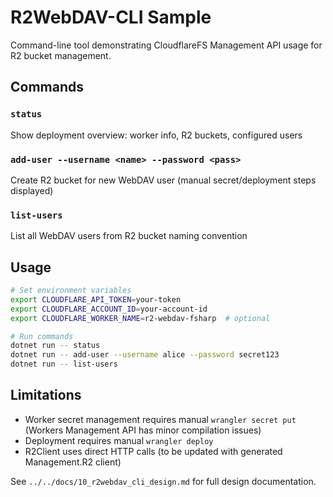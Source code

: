 # R2WebDAV-CLI Sample

Command-line tool demonstrating CloudflareFS Management API usage for R2 bucket management.

## Commands

### `status`
Show deployment overview: worker info, R2 buckets, configured users

### `add-user --username <name> --password <pass>`
Create R2 bucket for new WebDAV user (manual secret/deployment steps displayed)

### `list-users`
List all WebDAV users from R2 bucket naming convention

## Usage

```bash
# Set environment variables
export CLOUDFLARE_API_TOKEN=your-token
export CLOUDFLARE_ACCOUNT_ID=your-account-id
export CLOUDFLARE_WORKER_NAME=r2-webdav-fsharp  # optional

# Run commands
dotnet run -- status
dotnet run -- add-user --username alice --password secret123
dotnet run -- list-users
```

## Limitations

- Worker secret management requires manual `wrangler secret put` (Workers Management API has minor compilation issues)
- Deployment requires manual `wrangler deploy`
- R2Client uses direct HTTP calls (to be updated with generated Management.R2 client)

See `../../docs/10_r2webdav_cli_design.md` for full design documentation.
